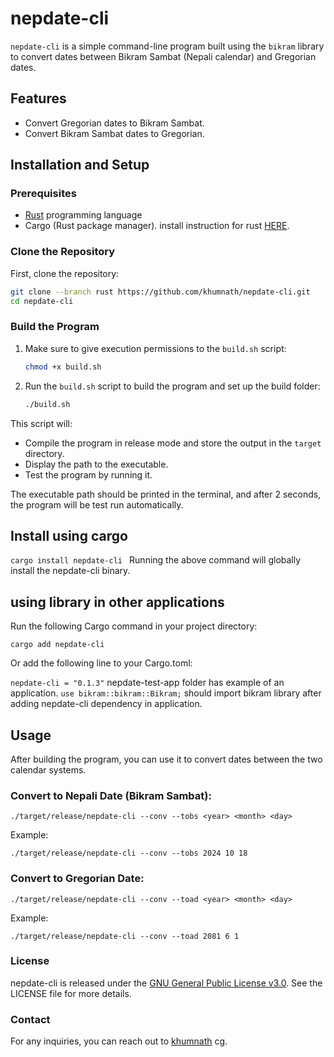 # nepdate-cli

`nepdate-cli` is a simple command-line program built using the `bikram` library to convert dates between Bikram Sambat (Nepali calendar) and Gregorian dates.

## Features

- Convert Gregorian dates to Bikram Sambat.
- Convert Bikram Sambat dates to Gregorian.

## Installation and Setup

### Prerequisites

- [Rust](https://www.rust-lang.org/) programming language
- Cargo (Rust package manager). install instruction for rust [HERE](https://www.rust-lang.org/tools/install).

### Clone the Repository

First, clone the repository:

```bash
git clone --branch rust https://github.com/khumnath/nepdate-cli.git
cd nepdate-cli
```

### Build the Program

1. Make sure to give execution permissions to the `build.sh` script:
    ```bash
    chmod +x build.sh
    ```

2. Run the `build.sh` script to build the program and set up the build folder:
    ```bash
    ./build.sh
    ```

This script will:
- Compile the program in release mode and store the output in the `target` directory.
- Display the path to the executable.
- Test the program by running it.

The executable path should be printed in the terminal, and after 2 seconds, the program will be test run automatically.

## Install using cargo 

```cargo install nepdate-cli ```
Running the above command will globally install the nepdate-cli binary.

## using library in other applications
Run the following Cargo command in your project directory:

```cargo add nepdate-cli```

Or add the following line to your Cargo.toml:

``` nepdate-cli = "0.1.3" ```
nepdate-test-app folder has example of an application. ```use bikram::bikram::Bikram;``` should import bikram library after adding nepdate-cli dependency in application.

## Usage

After building the program, you can use it to convert dates between the two calendar systems.

### Convert to Nepali Date (Bikram Sambat):

```
./target/release/nepdate-cli --conv --tobs <year> <month> <day>
```

Example:
```
./target/release/nepdate-cli --conv --tobs 2024 10 18
```

### Convert to Gregorian Date:

```
./target/release/nepdate-cli --conv --toad <year> <month> <day>
```

Example:
```
./target/release/nepdate-cli --conv --toad 2081 6 1
```


### License

nepdate-cli is released under the [GNU General Public License v3.0](https://www.gnu.org/licenses/gpl-3.0.en.html). See the LICENSE file for more details.

### Contact

For any inquiries, you can reach out to [khumnath](https://khumnath.com.np) cg.
